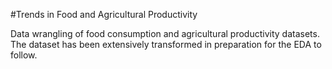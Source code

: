 #Trends in Food and Agricultural Productivity

Data wrangling of food consumption and agricultural productivity datasets.
The dataset has been extensively transformed in preparation for the EDA to follow.

